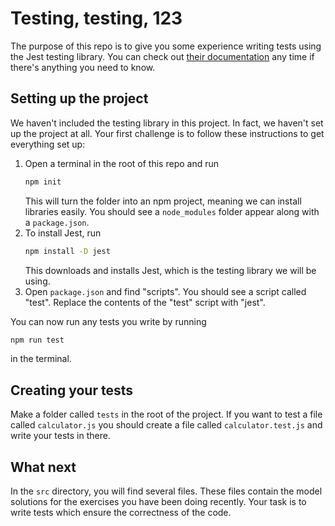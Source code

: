 # Testing, testing, 123

The purpose of this repo is to give you some experience writing tests using the Jest testing library. You can check out [their documentation](https://jestjs.io/docs/getting-started) any time if there's anything you need to know.

## Setting up the project

We haven't included the testing library in this project. In fact, we haven't set up the project at all. Your first challenge is to follow these instructions to get everything set up:

 1. Open a terminal in the root of this repo and run
    ```bash
    npm init
    ```
    This will turn the folder into an npm project, meaning we can install libraries easily. You should see a `node_modules` folder appear along with a `package.json`.
 1. To install Jest, run
    ```bash
    npm install -D jest
    ```
    This downloads and installs Jest, which is the testing library we will be using.
 1. Open `package.json` and find "scripts". You should see a script called "test". Replace the contents of the "test" script with "jest".

You can now run any tests you write by running
```bash
npm run test
```
in the terminal.

## Creating your tests

Make a folder called `tests` in the root of the project. If you want to test a file called `calculator.js` you should create a file called `calculator.test.js` and write your tests in there.

## What next

In the `src` directory, you will find several files. These files contain the model solutions for the exercises you have been doing recently. Your task is to write tests which ensure the correctness of the code.
